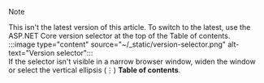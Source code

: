 > [!NOTE]
> This isn't the latest version of this article. To switch to the latest, use the ASP.NET Core version selector at the top of the Table of contents.  
> :::image type="content" source="~/_static/version-selector.png" alt-text="Version selector":::  
> If the selector isn't visible in a narrow browser window, widen the window or select the vertical ellipsis (&vellip;) **Table of contents**.

